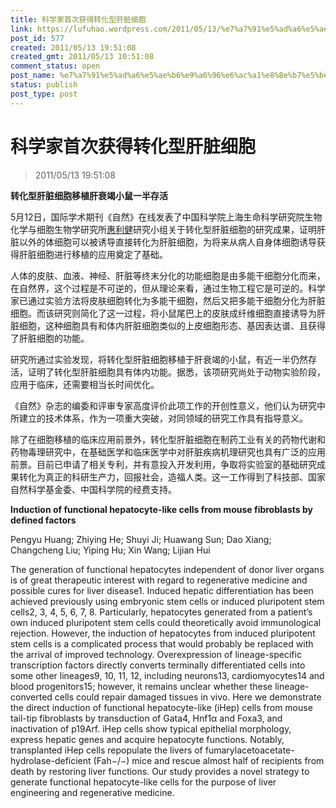 ```yaml
---
title: 科学家首次获得转化型肝脏细胞
link: https://lufuhao.wordpress.com/2011/05/13/%e7%a7%91%e5%ad%a6%e5%ae%b6%e9%a6%96%e6%ac%a1%e8%8e%b7%e5%be%97%e8%bd%ac%e5%8c%96%e5%9e%8b%e8%82%9d%e8%84%8f%e7%bb%86%e8%83%9e/
post_id: 577
created: 2011/05/13 19:51:08
created_gmt: 2011/05/13 10:51:08
comment_status: open
post_name: %e7%a7%91%e5%ad%a6%e5%ae%b6%e9%a6%96%e6%ac%a1%e8%8e%b7%e5%be%97%e8%bd%ac%e5%8c%96%e5%9e%8b%e8%82%9d%e8%84%8f%e7%bb%86%e8%83%9e
status: publish
post_type: post
---
```


# 科学家首次获得转化型肝脏细胞

> 2011/05/13 19:51:08

 

**转化型肝脏细胞移植肝衰竭小鼠一半存活**

5月12日，国际学术期刊《自然》在线发表了中国科学院上海生命科学研究院生物化学与细胞生物学研究所[惠利健](http://sourcedb.cas.cn/sourcedb_sibs_cas/zw/rck/200906/t20090629_1856126.html)研究小组关于转化型肝脏细胞的研究成果，证明肝脏以外的体细胞可以被诱导直接转化为肝脏细胞，为将来从病人自身体细胞诱导获得肝脏细胞进行移植的应用奠定了基础。

人体的皮肤、血液、神经、肝脏等终末分化的功能细胞是由多能干细胞分化而来，在自然界，这个过程是不可逆的，但从理论来看，通过生物工程它是可逆的。科学家已通过实验方法将皮肤细胞转化为多能干细胞，然后又把多能干细胞分化为肝脏细胞。而该研究则简化了这一过程，将小鼠尾巴上的皮肤成纤维细胞直接诱导为肝脏细胞，这种细胞具有和体内肝脏细胞类似的上皮细胞形态、基因表达谱、且获得了肝脏细胞的功能。

研究所通过实验发现，将转化型肝脏细胞移植于肝衰竭的小鼠，有近一半仍然存活，证明了转化型肝脏细胞具有体内功能。据悉，该项研究尚处于动物实验阶段，应用于临床，还需要相当长时间优化。

《自然》杂志的编委和评审专家高度评价此项工作的开创性意义，他们认为研究中所建立的技术体系，作为一项重大突破，对同领域的研究工作具有指导意义。

除了在细胞移植的临床应用前景外，转化型肝脏细胞在制药工业有关的药物代谢和药物毒理研究中，在基础医学和临床医学中对肝脏疾病机理研究也具有广泛的应用前景。目前已申请了相关专利，并有意投入开发利用，争取将实验室的基础研究成果转化为真正的科研生产力，回报社会，造福人类。这一工作得到了科技部、国家自然科学基金委、中国科学院的经费支持。

**Induction of functional hepatocyte-like cells from mouse fibroblasts by defined factors**

Pengyu Huang; Zhiying He; Shuyi Ji; Huawang Sun; Dao Xiang; Changcheng Liu; Yiping Hu; Xin Wang; Lijian Hui

The generation of functional hepatocytes independent of donor liver organs is of great therapeutic interest with regard to regenerative medicine and possible cures for liver disease1. Induced hepatic differentiation has been achieved previously using embryonic stem cells or induced pluripotent stem cells2, 3, 4, 5, 6, 7, 8. Particularly, hepatocytes generated from a patient’s own induced pluripotent stem cells could theoretically avoid immunological rejection. However, the induction of hepatocytes from induced pluripotent stem cells is a complicated process that would probably be replaced with the arrival of improved technology. Overexpression of lineage-specific transcription factors directly converts terminally differentiated cells into some other lineages9, 10, 11, 12, including neurons13, cardiomyocytes14 and blood progenitors15; however, it remains unclear whether these lineage-converted cells could repair damaged tissues in vivo. Here we demonstrate the direct induction of functional hepatocyte-like (iHep) cells from mouse tail-tip fibroblasts by transduction of Gata4, Hnf1α and Foxa3, and inactivation of p19Arf. iHep cells show typical epithelial morphology, express hepatic genes and acquire hepatocyte functions. Notably, transplanted iHep cells repopulate the livers of fumarylacetoacetate-hydrolase-deficient (Fah−/−) mice and rescue almost half of recipients from death by restoring liver functions. Our study provides a novel strategy to generate functional hepatocyte-like cells for the purpose of liver engineering and regenerative medicine.
